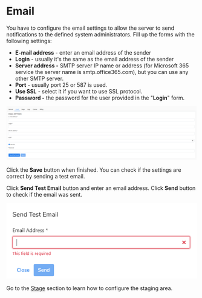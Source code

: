 # Email

You have to configure the email settings to allow the server to send notifications to the defined system administrators. Fill up the forms with the following settings:

* **E-mail address** - enter an email address of the sender
* **Login** - usually it's the same as the email address of the sender
* **Server address -** SMTP server IP name or address (for Microsoft 365 service the server name is smtp.office365.com), but you can use any other SMTP server.
* **Port** - usually port 25 or 587 is used.
* **Use SSL** - select it if you want to use SSL protocol.
* **Password -** the password for the user provided in the "**Login**" form.

![](<../../../.gitbook/assets/image (54).png>)

Click the **Save** button when finished. You can check if the settings are correct by sending a test email.&#x20;

Click **Send Test Email** button and enter an email address. Click **Send** button to check if the email was sent.

![](<../../../.gitbook/assets/image (2).png>)



Go to the [Stage](https://storware.gitbook.io/kodo-for-cloud-office365/administration/kodoadmin-user-guide/settings/stage) section to learn how to configure the staging area.
